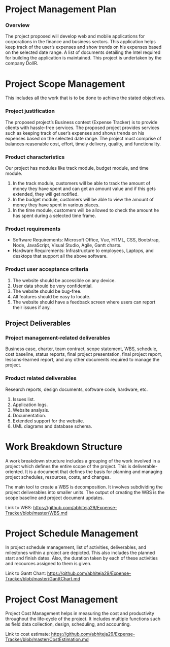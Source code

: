 # Project Management Plan
### Overview

The project proposed will develop web and mobile applications for corporations in the finance and business sectors. This application helps keep track of the user’s expenses and show trends on his expenses based on the selected date range. A list of documents detailing the Intel required for building the application is maintained. This project is undertaken by the company DollR.

# Project Scope Management
This includes all the work that is to be done to achieve the stated objectives. 

### Project justification
The proposed project’s Business context (Expense Tracker) is to provide clients with hassle-free services. The proposed project provides services such as keeping track of user’s expenses and shows trends on his expenses based on the selected date range. The project must comprise of balances reasonable cost, effort, timely delivery, quality, and functionality.

### Product characteristics
Our project has modules like track module, budget module, and time module.
1.	In the track module, customers will be able to track the amount of money they have spent and can get an amount value and if this gets extended, they will get notified.
2.	In the budget module, customers will be able to view the amount of money they have spent in various places.
3.	In the time module, customers will be allowed to check the amount he has spent during a selected time frame.

### Product requirements
- Software Requirements: 
Microsoft Office, Vue, HTML, CSS, Bootstrap, Node, JavaScript, Visual Studio, Agile, Gantt charts.
- Hardware Requirements:
Infrastructure to employees, Laptops, and desktops that support all the above software.

### Product user acceptance criteria
1.	The website should be accessible on any device.
2.	User data should be very confidential. 
3.	The website should be bug-free. 
4.	All features should be easy to locate.
5.	The website should have a feedback screen where users can report their issues if any.

## Project Deliverables
### Project management-related deliverables
Business case, charter, team contract, scope statement, WBS, schedule, cost baseline, status reports, final project presentation, final project report, lessons-learned report, and any other documents required to manage the project.

### Product related deliverables
Research reports, design documents, software code, hardware, etc.
1.	Issues list.
2.	Application logs.
3.	Website analysis.
4.	Documentation.
5.	Extended support for the website.
6.	UML diagrams and database schema.

# Work Breakdown Structure

A work breakdown structure includes a grouping of the work involved in a project which defines the entire scope of the project. This is deliverable-oriented. It is a document that defines the basis for planning and managing project schedules, resources, costs, and changes.

The main tool to create a WBS is decomposition. It involves subdividing the project deliverables into smaller units. The output of creating the WBS is the scope baseline and project document updates.

Link to WBS: https://github.com/abhiteja29/Expense-Tracker/blob/master/WBS.md

# Project Schedule Management

In project schedule management, list of activities, deliverables, and milestones within a project are depicted. This also includes the planned start and finish dates. Also, the duration taken by each of these activities and recources assigned to them is given.

Link to Gantt Chart: https://github.com/abhiteja29/Expense-Tracker/blob/master/GanttChart.md

# Project Cost Management

Project Cost Management helps in measuring the cost and productivity throughout the life-cycle of the project. It includes multiple functions such as field data collection, design, scheduling, and accounting.

Link to cost estimate: https://github.com/abhiteja29/Expense-Tracker/blob/master/CostEstimation.md

